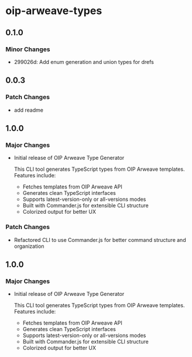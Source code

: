 # oip-arweave-types

## 0.1.0

### Minor Changes

- 299026d: Add enum generation and union types for drefs

## 0.0.3

### Patch Changes

- add readme

## 1.0.0

### Major Changes

- Initial release of OIP Arweave Type Generator

  This CLI tool generates TypeScript types from OIP Arweave templates. Features include:

  - Fetches templates from OIP Arweave API
  - Generates clean TypeScript interfaces
  - Supports latest-version-only or all-versions modes
  - Built with Commander.js for extensible CLI structure
  - Colorized output for better UX

### Patch Changes

- Refactored CLI to use Commander.js for better command structure and organization

## 1.0.0

### Major Changes

- Initial release of OIP Arweave Type Generator

  This CLI tool generates TypeScript types from OIP Arweave templates. Features include:

  - Fetches templates from OIP Arweave API
  - Generates clean TypeScript interfaces
  - Supports latest-version-only or all-versions modes
  - Built with Commander.js for extensible CLI structure
  - Colorized output for better UX
